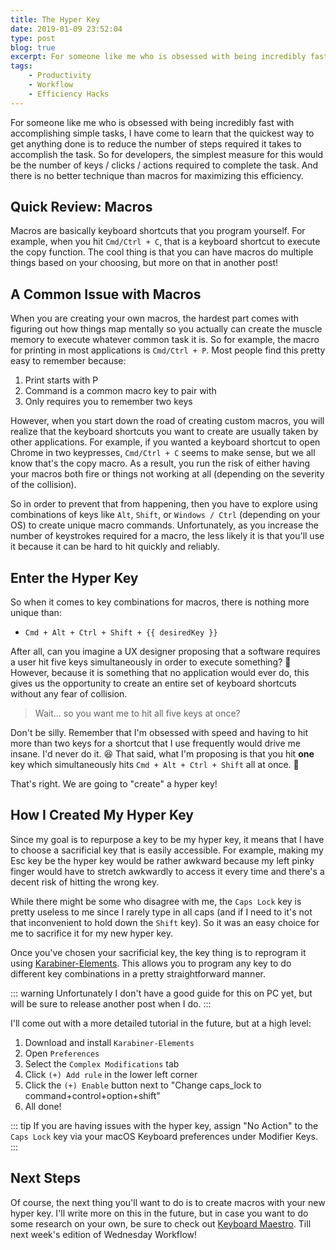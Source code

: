 ```yaml
---
title: The Hyper Key
date: 2019-01-09 23:52:04
type: post
blog: true
excerpt: For someone like me who is obsessed with being incredibly fast with accomplishing simple tasks, I have come to learn that the quickest way to get anything done is to reduce the number of steps required it takes to accomplish the task.
tags:
    - Productivity
    - Workflow
    - Efficiency Hacks
---
```


For someone like me who is obsessed with being incredibly fast with accomplishing simple tasks, I have come to learn that the quickest way to get anything done is to reduce the number of steps required it takes to accomplish the task. So for developers, the simplest measure for this would be the number of keys / clicks / actions required to complete the task. And there is no better technique than macros for maximizing this efficiency.

## Quick Review: Macros

Macros are basically keyboard shortcuts that you program yourself. For example, when you hit `Cmd/Ctrl + C`, that is a keyboard shortcut to execute the copy function. The cool thing is that you can have macros do multiple things based on your choosing, but more on that in another post!

## A Common Issue with Macros

When you are creating your own macros, the hardest part comes with figuring out how things map mentally so you actually can create the muscle memory to execute whatever common task it is. So for example, the macro for printing in most applications is `Cmd/Ctrl + P`. Most people find this pretty easy to remember because:

1. Print starts with P 
2. Command is a common macro key to pair with
3. Only requires you to remember two keys

However, when you start down the road of creating custom macros, you will realize that the keyboard shortcuts you want to create are usually taken by other applications. For example, if you wanted a keyboard shortcut to open Chrome in two keypresses, `Cmd/Ctrl + C` seems to make sense, but we all know that's the copy macro. As a result, you run the risk of either having your macros both fire or things not working at all (depending on the severity of the collision).

So in order to prevent that from happening, then you have to explore using combinations of keys like `Alt`, `Shift`, or `Windows / Ctrl` (depending on your OS) to create unique macro commands. Unfortunately, as you increase the number of keystrokes required for a macro, the less likely it is that you'll use it because it can be hard to hit quickly and reliably. 

## Enter the Hyper Key

So when it comes to key combinations for macros, there is nothing more unique than:

- `Cmd + Alt + Ctrl + Shift + {{ desiredKey }}`

After all, can you imagine a UX designer proposing that a software requires a user hit five keys simultaneously in order to execute something? 🤣 However, because it is something that no application would ever do, this gives us the opportunity to create an entire set of keyboard shortcuts without any fear of collision.

> Wait... so you want me to hit all five keys at once?

Don't be silly. Remember that I'm obsessed with speed and having to hit more than two keys for a shortcut that I use frequently would drive me insane. I'd never do it. 😆 That said, what I'm proposing is that you hit **one** key which simultaneously hits `Cmd + Alt + Ctrl + Shift` all at once. 🤯

That's right. We are going to "create" a hyper key! 

## How I Created My Hyper Key

Since my goal is to repurpose a key to be my hyper key, it means that I have to choose a sacrificial key that is easily accessible. For example, making my Esc key be the hyper key would be rather awkward because my left pinky finger would have to stretch awkwardly to access it every time and there's a decent risk of hitting the wrong key.

While there might be some who disagree with me, the `Caps Lock` key is pretty useless to me since I rarely type in all caps (and if I need to it's not that inconvenient to hold down the `Shift` key). So it was an easy choice for me to sacrifice it for my new hyper key.

Once you've chosen your sacrificial key, the key thing is to reprogram it using [Karabiner-Elements]([https://pqrs.org/osx/karabiner/](https://pqrs.org/osx/karabiner/)). This allows you to program any key to do different key combinations in a pretty straightforward manner.

::: warning
Unfortunately I don't have a good guide for this on PC yet, but will be sure to release another post when I do.
:::

I'll come out with a more detailed tutorial in the future, but at a high level:

1. Download and install `Karabiner-Elements`
2. Open `Preferences`
3. Select the `Complex Modifications` tab
4. Click `(+) Add rule` in the lower left corner
5. Click the `(+) Enable` button next to "Change caps_lock to command+control+option+shift"
6. All done!

::: tip
If you are having issues with the hyper key, assign "No Action" to the `Caps Lock` key via your macOS Keyboard preferences under Modifier Keys.
:::

## Next Steps

Of course, the next thing you'll want to do is to create macros with your new hyper key. I'll write more on this in the future, but in case you want to do some research on your own, be sure to check out [Keyboard Maestro]([https://www.keyboardmaestro.com/main/](https://www.keyboardmaestro.com/main/)). Till next week's edition of Wednesday Workflow!
